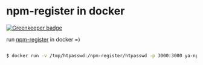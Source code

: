 # npm-register in docker

[![Greenkeeper badge](https://badges.greenkeeper.io/zhuangya/npm-register-docker.svg)](https://greenkeeper.io/)

run [npm-register](https://github.com/jdxcode/npm-register) in docker =)

```bash

$ docker run -v /tmp/htpasswd:/npm-register/htpasswd -p 3000:3000 ya-npm-register:latest

```
